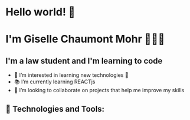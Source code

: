  <h1>Hello world! 💫</h1>
 <h1>I'm Giselle Chaumont Mohr 👋👩‍💻</h1>
 
 <h2> I'm a law student and I'm learning to code </h2>
 
<ul>
<li> 👀 I’m interested in learning new technologies 🤖 </li>
<li>📚 I’m currently learning REACTjs </li>
<li>💞️ I’m looking to collaborate on projects that help me improve my skills </li>
</ul>

<h2> 🔧 Technologies and Tools: </h2>


 

<!---
gisellechaumont/gisellechaumont is a ✨ special ✨ repository because its `README.md` (this file) appears on your GitHub profile.
You can click the Preview link to take a look at your changes.
--->
